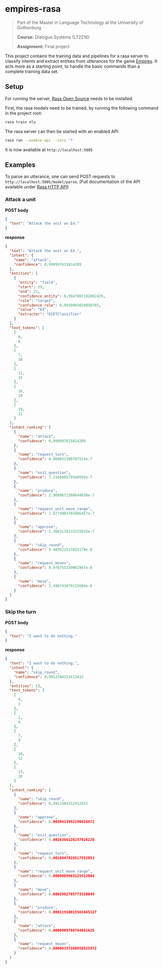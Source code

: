 # empires-rasa
> Part of the Master in Language Technology at the University of Gothenburg
>
> **Course:** Dialogue Systems (LT2216)
>
> **Assignment:** Final project

This project contains the training data and pipelines for a rasa server to classify intents and extract entities from utterances for the game [Empires](https://github.com/DominikKuenkele/empires).
It acts more as a starting point, to handle the basic commands than a complete training data set.


## Setup
For running the server, [Rasa Open Source](https://rasa.com/docs/rasa/installation) needs to be installed.

First, the rasa models need to be trained, by running the following command in the project root:
```bash
rasa train nlu
```

The rasa server can then be started with an enabled API:
```bash
rasa run --enable-api --cors '*'
```

It is now available at `http://localhost:5005`

## Examples
To parse an utterance, one can send POST requests to `http://localhost:5005/model/parse`.
(Full documentation of the API available under [Rasa HTTP API](https://rasa.com/docs/rasa/pages/http-api))

### Attack a unit
**POST body**
```json
{
  "text": "Attack the unit on E4."
}
```

**response**
```json
{
  "text": "Attack the unit on E4.",
  "intent": {
    "name": "attack",
    "confidence": 0.999997615814209
  },
  "entities": [
    {
      "entity": "field",
      "start": 19,
      "end": 21,
      "confidence_entity": 0.9947807192802429,
      "role": "target",
      "confidence_role": 0.9939903020858765,
      "value": "E4",
      "extractor": "DIETClassifier"
    }
  ],
  "text_tokens": [
    [
      0,
      6
    ],
    [
      7,
      10
    ],
    [
      11,
      15
    ],
    [
      16,
      18
    ],
    [
      19,
      21
    ]
  ],
  "intent_ranking": [
    {
      "name": "attack",
      "confidence": 0.999997615814209
    },
    {
      "name": "request_turn",
      "confidence": 8.069031309787533e-7
    },
    {
      "name": "exit_question",
      "confidence": 7.216600579340593e-7
    },
    {
      "name": "produce",
      "confidence": 2.9099672360644036e-7
    },
    {
      "name": "request_unit_move_range",
      "confidence": 1.8774903765006457e-7
    },
    {
      "name": "approve",
      "confidence": 1.3083118233225832e-7
    },
    {
      "name": "skip_round",
      "confidence": 9.403521517015179e-8
    },
    {
      "name": "request_moves",
      "confidence": 8.976755339062947e-8
    },
    {
      "name": "move",
      "confidence": 2.498743079115684e-8
    }
  ]
}
```

### Skip the turn
**POST body**
```json
{
  "text": "I want to do nothing."
}
```

**response**
```json
{
  "text": "I want to do nothing.",
  "intent": {
    "name": "skip_round",
    "confidence": 0.9912384152412415
  },
  "entities": [],
  "text_tokens": [
    [
      0,
      1
    ],
    [
      2,
      6
    ],
    [
      7,
      9
    ],
    [
      10,
      12
    ],
    [
      13,
      20
    ]
  ],
  "intent_ranking": [
    {
      "name": "skip_round",
      "confidence": 0.9912384152412415
    },
    {
      "name": "approve",
      "confidence": 0.0030413952190428972
    },
    {
      "name": "exit_question",
      "confidence": 0.0026366126257926226
    },
    {
      "name": "request_turn",
      "confidence": 0.0016047819517552853
    },
    {
      "name": "request_unit_move_range",
      "confidence": 0.0009069963125512004
    },
    {
      "name": "move",
      "confidence": 0.0002982705773320049
    },
    {
      "name": "produce",
      "confidence": 0.00011910013563465327
    },
    {
      "name": "attack",
      "confidence": 0.0000909798764041625
    },
    {
      "name": "request_moves",
      "confidence": 0.00006337260856525972
    }
  ]
}
```
